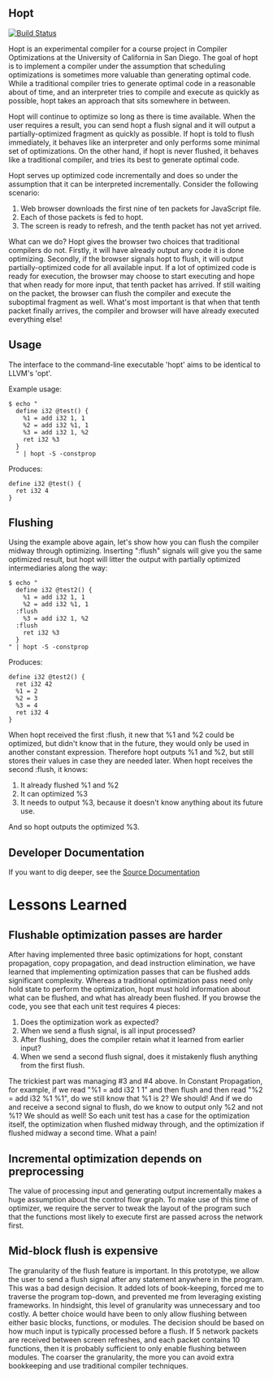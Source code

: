 Hopt
----

[![Build Status](https://secure.travis-ci.org/garious/hopt.png?branch=master)](http://travis-ci.org/garious/hopt)

Hopt is an experimental compiler for a course project in Compiler Optimizations at the 
University of California in San Diego.  The goal of hopt is to implement a compiler
under the assumption that scheduling optimizations is sometimes more valuable than
generating optimal code.  While a traditional compiler tries to generate optimal code in a
reasonable about of time, and an interpreter tries to compile and execute as quickly as
possible, hopt takes an approach that sits somewhere in between.

Hopt will continue to optimize so long as there is time available.  When the user requires
a result, you can send hopt a flush signal and it will output a partially-optimized 
fragment as quickly as possible.  If hopt is told to flush immediately, it behaves like an
interpreter and only performs some minimal set of optimizations.  On the other hand, if hopt
is never flushed, it behaves like a traditional compiler, and tries its best to generate
optimal code.

Hopt serves up optimized code incrementally and does so under the assumption that it can
be interpreted incrementally.  Consider the following scenario:

  1. Web browser downloads the first nine of ten packets for JavaScript file.
  2. Each of those packets is fed to hopt.
  3. The screen is ready to refresh, and the tenth packet has not yet arrived.

What can we do?  Hopt gives the browser two choices that traditional compilers do not.
Firstly, it will have already output any code it is done optimizing.  Secondly, if the
browser signals hopt to flush, it will output partially-optimized code for all available
input.  If a lot of optimized code is ready for execution, the browser may choose to
start executing and hope that when ready for more input, that tenth packet has arrived.
If still waiting on the packet, the browser can flush the compiler and execute the
suboptimal fragment as well.  What's most important is that when that tenth packet
finally arrives, the compiler and browser will have already executed everything else!


Usage
-----

The interface to the command-line executable 'hopt' aims to be identical to LLVM's 'opt'.

Example usage:

    $ echo "
      define i32 @test() {
        %1 = add i32 1, 1
        %2 = add i32 %1, 1
        %3 = add i32 1, %2
        ret i32 %3
      }
      " | hopt -S -constprop

Produces:

    define i32 @test() {
      ret i32 4
    }


Flushing
--------

Using the example above again, let's show how you can flush the compiler midway
through optimizing.   Inserting ":flush" signals will give you the same optimized
result, but hopt will litter the output with partially optimized intermediaries
along the way:

    $ echo "
      define i32 @test2() {
        %1 = add i32 1, 1
        %2 = add i32 %1, 1
      :flush
        %3 = add i32 1, %2
      :flush
        ret i32 %3
      }
    " | hopt -S -constprop

Produces:

    define i32 @test2() {
      ret i32 42
      %1 = 2
      %2 = 3
      %3 = 4
      ret i32 4
    }

When hopt received the first :flush, it new that %1 and %2 could be optimized, but
didn't know that in the future, they would only be used in another constant expression.
Therefore hopt outputs %1 and %2, but still stores their values in case they are
needed later.  When hopt receives the second :flush, it knows:

1. It already flushed %1 and %2
2. It can optimized %3
3. It needs to output %3, because it doesn't know anything about its future use.

And so hopt outputs the optimized %3.


Developer Documentation
-----------------------

If you want to dig deeper, see the [Source Documentation](http://garious.github.com/hopt)

Lessons Learned
===============

Flushable optimization passes are harder
----------------------------------------

After having implemented three basic optimizations for hopt, constant propagation,
copy propagation, and dead instruction elimination, we have learned that implementing
optimization passes that can be flushed adds significant complexity.  Whereas a
traditional optimization pass need only hold state to perform the optimization, hopt
must hold information about what can be flushed, and what has already been flushed.
If you browse the code, you see that each unit test requires 4 pieces:

  1. Does the optimization work as expected?
  2. When we send a flush signal, is all input processed?
  3. After flushing, does the compiler retain what it learned from earlier input?
  4. When we send a second flush signal, does it mistakenly flush anything from the
     first flush.

The trickiest part was managing #3 and #4 above.  In Constant Propagation, for example,
if we read "%1 = add i32 1 1" and then flush and then read "%2 = add i32 %1 %1", do we
still know that %1 is 2?  We should!  And if we do and receive a second signal to flush,
do we know to output only %2 and not %1?  We should as well!  So each unit test has a
case for the optimization itself, the optimization when flushed midway through, and the
optimization if flushed midway a second time.  What a pain!


Incremental optimization depends on preprocessing
-------------------------------------------------

The value of processing input and generating output incrementally makes a huge assumption
about the control flow graph.  To make use of this time of optimizer, we require the
server to tweak the layout of the program such that the functions most likely to execute
first are passed across the network first.


Mid-block flush is expensive
----------------------------

The granularity of the flush feature is important.  In this prototype, we allow the user
to send a flush signal after any statement anywhere in the program.  This was a bad
design decision.  It added lots of book-keeping, forced me to traverse the program
top-down, and prevented me from leveraging existing frameworks.  In hindsight, this
level of granularity was unnecessary and too costly.  A better choice would have been
to only allow flushing between either basic blocks, functions, or modules.  The
decision should be based on how much input is typically processed before a flush.
If 5 network packets are received between screen refreshes, and each packet contains
10 functions, then it is probably sufficient to only enable flushing between modules.
The coarser the granularity, the more you can avoid extra bookkeeping and use
traditional compiler techniques.

